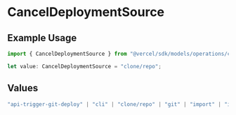 # CancelDeploymentSource

## Example Usage

```typescript
import { CancelDeploymentSource } from "@vercel/sdk/models/operations/canceldeployment.js";

let value: CancelDeploymentSource = "clone/repo";
```

## Values

```typescript
"api-trigger-git-deploy" | "cli" | "clone/repo" | "git" | "import" | "import/repo" | "redeploy" | "v0-web"
```